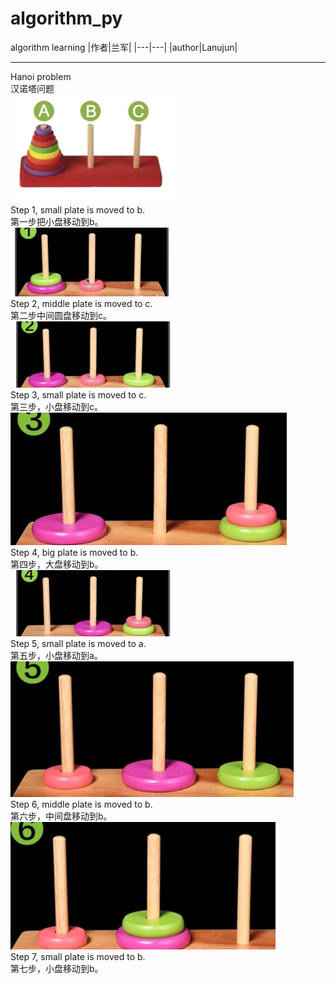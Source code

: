 # algorithm_py
algorithm learning
|作者|兰军|
|---|---|
|author|Lanujun|
****
Hanoi problem  
汉诺塔问题  
![image](https://github.com/conglanjun/algorithm_py/blob/master/image/1.1.png)  
Step 1, small plate is moved to b.  
第一步把小盘移动到b。  
![image](https://github.com/conglanjun/algorithm_py/blob/master/image/1.2.png)  
Step 2, middle plate is moved to c.  
第二步中间圆盘移动到c。  
![image](https://github.com/conglanjun/algorithm_py/blob/master/image/1.3.png)  
Step 3, small plate is moved to c.  
第三步，小盘移动到c。  
![image](https://github.com/conglanjun/algorithm_py/blob/master/image/1.4.jpg)  
Step 4, big plate is moved to b.  
第四步，大盘移动到b。  
![image](https://github.com/conglanjun/algorithm_py/blob/master/image/1.5.png)  
Step 5, small plate is moved to a.  
第五步，小盘移动到a。  
![image](https://github.com/conglanjun/algorithm_py/blob/master/image/1.6.jpg)  
Step 6, middle plate is moved to b.  
第六步，中间盘移动到b。  
![image](https://github.com/conglanjun/algorithm_py/blob/master/image/1.7.jpg)  
Step 7, small plate is moved to b.  
第七步，小盘移动到b。  

